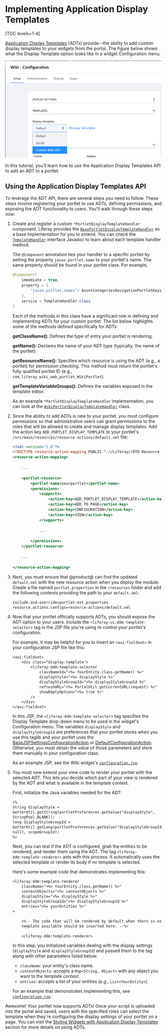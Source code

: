 # Implementing Application Display Templates

[TOC levels=1-4]

[Application Display Templates](/docs/7-1/user/-/knowledge_base/u/styling-widgets-with-application-display-templates)
(ADTs) provide--the ability to add custom display templates to your widgets
from the portal. The figure below shows what the Display Template option looks
like in a widget Configuration menu.

![Figure 1: By using a custom display template, your portlet's display can be customized.](../../images/adt-dropdown.png)

In this tutorial, you'll learn how to use the Application Display Templates API
to add an ADT to a portlet.

## Using the Application Display Templates API

To leverage the ADT API, there are several steps you need to follow. These
steps involve registering your portlet to use ADTs, defining permissions, and
exposing the ADT functionality to users. You'll walk through these steps now:

1.  Create and register a custom `*PortletDisplayTemplateHandler` component.
    Liferay provides the
    [`BasePortletDisplayTemplateHandler`](@platform-ref@/7.1-latest/javadocs/portal-kernel/com/liferay/portal/kernel/portletdisplaytemplate/BasePortletDisplayTemplateHandler.html)
    as a base implementation for you to extend. You can check the
    [`TemplateHandler`](@platform-ref@/7.1-latest/javadocs/portal-kernel/com/liferay/portal/kernel/template/TemplateHandler.html)
    interface Javadoc to learn about each template handler method.

    The `@Component` annotation ties your handler to a specific portlet by
    setting the property `javax.portlet.name` to your portlet's name. The same
    property should be found in your portlet class. For example,

    ```java
    @Component(
        immediate = true,
        property = {
            "javax.portlet.name="+ AssetCategoriesNavigationPortletKeys.ASSET_CATEGORIES_NAVIGATION
        },
        service = TemplateHandler.class
    )
    ```

    Each of the methods in this class have a significant role in defining and
    implementing ADTs for your custom portlet. The list below highlights some of
    the methods defined specifically for ADTs:

    **getClassName():** Defines the type of entry your portlet is rendering.

    **getName():** Declares the name of your ADT type (typically, the name of
    the portlet).

    **getResourceName():** Specifies which resource is using the ADT (e.g., a
    portlet) for permission checking. This method must return the portlet's
    fully qualified portlet ID (e.g.,
    `com_liferay_wiki_web_portlet_WikiPortlet`).

    **getTemplateVariableGroups():** Defines the variables exposed in the
    template editor.

    As an example `*PortletDisplayTemplateHandler` implementation, you can look
    at the
    [`WikiPortletDisplayTemplateHandler`](https://github.com/liferay/liferay-portal/blob/7.1.3-ga4/modules/apps/wiki/wiki-web/src/main/java/com/liferay/wiki/web/internal/portlet/template/WikiPortletDisplayTemplateHandler.java)
    class.

2.  Since the ability to add ADTs is new to your portlet, you must configure
    permissions so that administrative users can grant permissions to the roles
    that will be allowed to create and manage display templates. Add the action
    key `ADD_PORTLET_DISPLAY_TEMPLATE` to your portlet's
    `/src/main/resources/resource-actions/default.xml` file:

    ```xml
    <?xml version="1.0"?>
    <!DOCTYPE resource-action-mapping PUBLIC "-//Liferay//DTD Resource Action Mapping 7.0.0//EN" "http://www.liferay.com/dtd/liferay-resource-action-mapping_7_0_0.dtd">
    <resource-action-mapping>

        ...

        <portlet-resource>
            <portlet-name>yourportlet</portlet-name>
            <permissions>
                <supports>
                    <action-key>ADD_PORTLET_DISPLAY_TEMPLATE</action-key>
                    <action-key>ADD_TO_PAGE</action-key>
                    <action-key>CONFIGURATION</action-key>
                    <action-key>VIEW</action-key>
                </supports>

                ...

            </permissions>
        </portlet-resource>

        ...

    </resource-action-mapping>
    ```

3.  Next, you must ensure that @product@ can find the updated `default.xml` 
    with the new resource action when you deploy the module. Create a file 
    named `portlet.properties` in the `/resources` folder and add the following
    contents providing the path to your `default.xml`:

    ```properties
    include-and-override=portlet-ext.properties
    resource.actions.configs=resource-actions/default.xml
    ```

4.  Now that your portlet officially supports ADTs, you should expose the
    ADT option to your users. Include the `<liferay-ui:ddm-template-selector>`
    tag in the JSP file you're using to control your portlet's configuration.

    For example, it may be helpful for you to insert an `<aui:fieldset>` in your
    configuration JSP file like this:

    ```
    <aui:fieldset>
        <div class="display-template">
            <liferay-ddm:template-selector
                classNameId="<%= YourEntity.class.getName() %>"
                displayStyle="<%= displayStyle %>"
                displayStyleGroupId="<%= displayStyleGroupId %>"
                refreshURL="<%= PortalUtil.getCurrentURL(request) %>"
                showEmptyOption="<%= true %>"
            />
        </div>
    </aui:fieldset>
    ```

    In this JSP, the `<liferay-ddm:template-selector>` tag specifies the Display
    Template drop-down menu to be used in the widget's Configuration menu. The
    variables `displayStyle` and `displayStyleGroupId` are preferences that your
    portlet stores when you use this taglib and your portlet uses the
    [BaseJSPSettingsConfigurationAction](@platform-ref@/7.1-latest/javadocs/portal-kernel/com/liferay/portal/kernel/portlet/BaseJSPSettingsConfigurationAction.html)
    or
    [DefaultConfigurationAction](@platform-ref@/7.1-latest/javadocs/portal-kernel/com/liferay/portal/kernel/portlet/DefaultConfigurationAction.html).
    Otherwise, you must obtain the value of those parameters and store them
    manually in your configuration class.

    As an example JSP, see the Wiki widget's
    [`configuration.jsp`](https://github.com/liferay/liferay-portal/blob/7.1.3-ga4/modules/apps/wiki/wiki-web/src/main/resources/META-INF/resources/wiki/configuration.jsp). 

5.  You must now extend your view code to render your portlet with the selected
    ADT. This lets you decide which part of your view is rendered by the ADT and
    what is available in the template context.

    First, initialize the Java variables needed for the ADT: 

    ```
    <%
    String displayStyle = GetterUtil.getString(portletPreferences.getValue("displayStyle", StringPool.BLANK));
    long displayStyleGroupId = GetterUtil.getLong(portletPreferences.getValue("displayStyleGroupId", null), scopeGroupId);
    %>
    ```

    Next, you can test if the ADT is configured, grab the entities to be
    rendered, and render them using the ADT. The tag
    `<liferay-ddm:template-renderer>` aids with this process. It automatically
    uses the selected template or render its body if no template is selected.

    Here's some example code that demonstrates implementing this:

    ```
    <liferay-ddm:template-renderer
        className="<%= YourEntity.class.getName() %>"
        contextObjects="<%= contextObjects %>"
        displayStyle="<%= displayStyle %>"
        displayStyleGroupId="<%= displayStyleGroupId %>"
        entries="<%= yourEntities %>"
    >

        <%-- The code that will be rendered by default when there is no
        template available should be inserted here. --%>

		</liferay-ddm:template-renderer>
    ```

    In this step, you initialized variables dealing with the display settings 
    (`displayStyle` and `displayStyleGroupId`) and passed them to the tag along
    with other parameters listed below:

    - `className`: your entity's class name.
    - `contextObjects`: accepts a `Map<String, Object>` with any object you want
      to the template context.
    - `entries`: accepts a list of your entities (e.g., `List<YourEntity>`).

    For an example that demonstrates implementing this, see
    [`configuration.jsp`](https://github.com/liferay/liferay-portal/blob/7.1.3-ga4/modules/apps/site-navigation/site-navigation-site-map-web/src/main/resources/META-INF/resources/configuration.jsp).

Awesome! Your portlet now supports ADTs! Once your script is uploaded into the
portal and saved, users with the specified roles can select the template when
they're configuring the display settings of your portlet on a page. You can
visit the
[Styling Widgets with Application Display Templates](/docs/7-1/user/-/knowledge_base/u/styling-widgets-with-application-display-templates)
section for more details on using ADTs.
